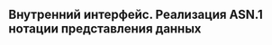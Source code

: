 Внутренний интерфейс. Реализация ASN.1 нотации представления данных
-------------------------------------------------------------------


